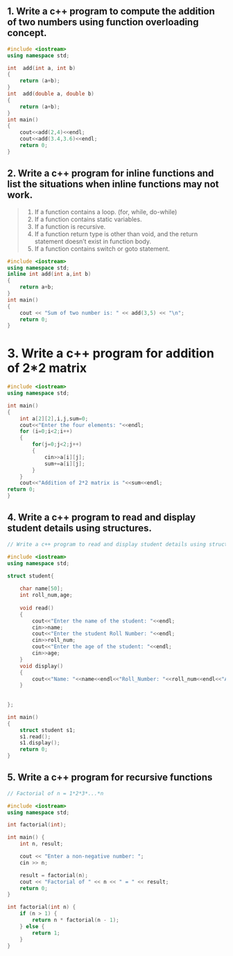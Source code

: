 ## 1. Write a c++ program to compute the addition of two numbers using function overloading concept.


```cpp
#include <iostream>
using namespace std;

int  add(int a, int b)
{
    return (a+b);
}
int  add(double a, double b)
{
    return (a+b);
}
int main()
{
    cout<<add(2,4)<<endl;
    cout<<add(3.4,3.6)<<endl;
    return 0;
}
```


## 2. Write a c++ program for inline functions and list the situations when inline functions may not work.


> 1) If a function contains a loop. (for, while, do-while)
> 2) If a function contains static variables.
> 3) If a function is recursive.
> 4) If a function return type is other than void, and the return statement doesn’t exist in function body.
> 5) If a function contains switch or goto statement.

```cpp
#include <iostream>
using namespace std;
inline int add(int a,int b)
{
	return a+b;
}
int main()
{
	cout << "Sum of two number is: " << add(3,5) << "\n";
	return 0;
}
```


# 3. Write a c++ program for addition of 2*2 matrix

```cpp
#include <iostream>
using namespace std;

int main()
{
    int a[2][2],i,j,sum=0;
    cout<<"Enter the four elements: "<<endl;
    for (i=0;i<2;i++)
    {
        for(j=0;j<2;j++)
        {
            cin>>a[i][j];
            sum+=a[i][j];
        }
    }
    cout<<"Addition of 2*2 matrix is "<<sum<<endl;
return 0;
}
```

## 4. Write a c++ program to read and display student details using structures.

```cpp
// Write a c++ program to read and display student details using structures.

#include <iostream>
using namespace std;

struct student{
    
    char name[50];
    int roll_num,age;
    
    void read()
    {
        cout<<"Enter the name of the student: "<<endl;
        cin>>name;
        cout<<"Enter the student Roll Number: "<<endl;
        cin>>roll_num;
        cout<<"Enter the age of the student: "<<endl;
        cin>>age;
    }
    void display()
    {
        cout<<"Name: "<<name<<endl<<"Roll_Number: "<<roll_num<<endl<<"Age: "<<age<<endl;
    }
        
    
};

int main()
{
    struct student s1;
    s1.read();
    s1.display();
    return 0;
}
```


## 5. Write a c++ program for recursive functions

```cpp
// Factorial of n = 1*2*3*...*n

#include <iostream>
using namespace std;

int factorial(int);

int main() {
    int n, result;

    cout << "Enter a non-negative number: ";
    cin >> n;

    result = factorial(n);
    cout << "Factorial of " << n << " = " << result;
    return 0;
}

int factorial(int n) {
    if (n > 1) {
        return n * factorial(n - 1);
    } else {
        return 1;
    }
}
```
